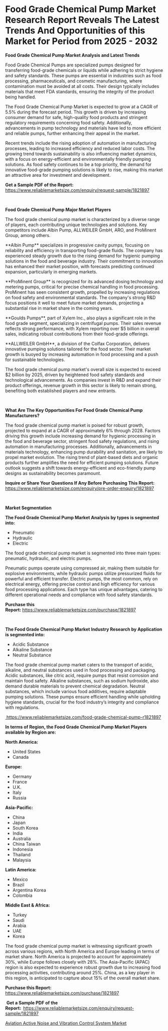 <p><h1>Food Grade Chemical Pump Market Research Report Reveals The Latest Trends And Opportunities of this Market for Period from 2025 - 2032</h1></p><p><strong>Food Grade Chemical Pump Market Analysis and Latest Trends</strong></p>
<p><p>Food Grade Chemical Pumps are specialized pumps designed for transferring food-grade chemicals or liquids while adhering to strict hygiene and safety standards. These pumps are essential in industries such as food processing, pharmaceuticals, and cosmetic manufacturing, where contamination must be avoided at all costs. Their design typically includes materials that meet FDA standards, ensuring the integrity of the product being handled.</p><p>The Food Grade Chemical Pump Market is expected to grow at a CAGR of 5.5% during the forecast period. This growth is driven by increasing consumer demand for safe, high-quality food products and stringent regulatory requirements concerning food safety. Additionally, advancements in pump technology and materials have led to more efficient and reliable pumps, further enhancing their appeal in the market.</p><p>Recent trends include the rising adoption of automation in manufacturing processes, leading to increased efficiency and reduced labor costs. The growing trend towards sustainability is also influencing market dynamics, with a focus on energy-efficient and environmentally friendly pumping solutions. As food safety continues to be a top priority, the demand for innovative food-grade pumping solutions is likely to rise, making this market an attractive area for investment and development.</p></p>
<p><strong>Get a Sample PDF of the Report:&nbsp;</strong> <a href="https://www.reliablemarketsize.com/enquiry/request-sample/1821897?utm_campaign=3382&utm_medium=2&utm_source=Github&utm_content=ia&utm_term=12042025&utm_id=food-grade-chemical-pump">https://www.reliablemarketsize.com/enquiry/request-sample/1821897</a></p>
<p>&nbsp;</p>
<p><strong>Food Grade Chemical Pump Major Market Players</strong></p>
<p><p>The food grade chemical pump market is characterized by a diverse range of players, each contributing unique technologies and solutions. Key competitors include Albin Pump, ALLWEILER GmbH, ARO, and ProMinent Group, among others.</p><p>**Albin Pump** specializes in progressive cavity pumps, focusing on reliability and efficiency in transporting food-grade fluids. The company has experienced steady growth due to the rising demand for hygienic pumping solutions in the food and beverage industry. Their commitment to innovation has enhanced their market position, with forecasts predicting continued expansion, particularly in emerging markets.</p><p>**ProMinent Group** is recognized for its advanced dosing technology and metering pumps, critical for precise chemical handling in food processing. ProMinent has seen consistent growth, propelled by increasing regulations on food safety and environmental standards. The company's strong R&D focus positions it well to meet future market demands, projecting a substantial rise in market share in the coming years.</p><p>**Goulds Pumps**, part of Xylem Inc., also plays a significant role in the food grade segment, specializing in centrifugal pumps. Their sales revenue reflects strong performance, with Xylem reporting over $5 billion in overall sales, indicating robust contributions from their food-grade offerings.</p><p>**ALLWEILER GmbH**, a division of the Colfax Corporation, delivers innovative pumping solutions tailored for the food sector. Their market growth is buoyed by increasing automation in food processing and a push for sustainable technologies.</p><p>The food grade chemical pump market's overall size is expected to exceed $2 billion by 2025, driven by heightened food safety standards and technological advancements. As companies invest in R&D and expand their product offerings, revenue growth in this sector is likely to remain strong, benefiting both established players and new entrants.</p></p>
<p>&nbsp;</p>
<p><strong>What Are The Key Opportunities For Food Grade Chemical Pump Manufacturers?</strong></p>
<p><p>The food grade chemical pump market is poised for robust growth, projected to expand at a CAGR of approximately 6% through 2028. Factors driving this growth include increasing demand for hygienic processing in the food and beverage sector, stringent food safety regulations, and rising automation in manufacturing processes. Additionally, advancements in materials technology, enhancing pump durability and sanitation, are likely to propel market evolution. The rising trend of plant-based diets and organic products further amplifies the need for efficient pumping solutions. Future outlook suggests a shift towards energy-efficient and eco-friendly pump designs as sustainability becomes paramount.</p></p>
<p><strong>Inquire or Share Your Questions If Any Before Purchasing This Report:</strong> <a href="https://www.reliablemarketsize.com/enquiry/pre-order-enquiry/1821897?utm_campaign=3382&utm_medium=2&utm_source=Github&utm_content=ia&utm_term=12042025&utm_id=food-grade-chemical-pump">https://www.reliablemarketsize.com/enquiry/pre-order-enquiry/1821897</a></p>
<p>&nbsp;</p>
<p><strong>Market Segmentation</strong></p>
<p><strong>The Food Grade Chemical Pump Market Analysis by types is segmented into:</strong></p>
<p><ul><li>Pneumatic</li><li>Hydraulic</li><li>Electric</li></ul></p>
<p><p>The food grade chemical pump market is segmented into three main types: pneumatic, hydraulic, and electric pumps. </p><p>Pneumatic pumps operate using compressed air, making them suitable for explosive environments, while hydraulic pumps utilize pressurized fluids for powerful and efficient transfer. Electric pumps, the most common, rely on electrical energy, offering precise control and high efficiency for various food processing applications. Each type has unique advantages, catering to different operational needs and compliance with food safety standards.</p></p>
<p><strong>Purchase this Report:&nbsp;</strong><a href="https://www.reliablemarketsize.com/purchase/1821897?utm_campaign=3382&utm_medium=2&utm_source=Github&utm_content=ia&utm_term=12042025&utm_id=food-grade-chemical-pump">https://www.reliablemarketsize.com/purchase/1821897</a></p>
<p>&nbsp;</p>
<p><strong>The Food Grade Chemical Pump Market Industry Research by Application is segmented into:</strong></p>
<p><ul><li>Acidic Substance</li><li>Alkaline Substance</li><li>Neutral Substance</li></ul></p>
<p><p>The food grade chemical pump market caters to the transport of acidic, alkaline, and neutral substances used in food processing and packaging. Acidic substances, like citric acid, require pumps that resist corrosion and maintain food safety. Alkaline substances, such as sodium hydroxide, also demand durable materials to prevent chemical degradation. Neutral substances, which include various food additives, require adaptable pumping solutions. These pumps ensure efficient handling while upholding hygiene standards, crucial for the food industry’s integrity and compliance with regulations.</p></p>
<p><a href="https://www.reliablemarketsize.com/food-grade-chemical-pump-r1821897?utm_campaign=3382&utm_medium=2&utm_source=Github&utm_content=ia&utm_term=12042025&utm_id=food-grade-chemical-pump">&nbsp;https://www.reliablemarketsize.com/food-grade-chemical-pump-r1821897</a></p>
<p><strong>In terms of Region, the Food Grade Chemical Pump Market Players available by Region are:</strong></p>
<p>
    <p> <strong> North America: </strong>
        <ul>
            <li>United States</li>
            <li>Canada</li>
        </ul>
        </p> 
    <p> <strong> Europe: </strong>
        <ul>
            <li>Germany</li>
            <li>France</li>
            <li>U.K.</li>
            <li>Italy</li>
            <li>Russia</li>
        </ul>
        </p> 
    <p> <strong> Asia-Pacific: </strong>
        <ul>
            <li>China</li>
            <li>Japan</li>
            <li>South Korea</li>
            <li>India</li>
            <li>Australia</li>
            <li>China Taiwan</li>
            <li>Indonesia</li>
            <li>Thailand</li>
            <li>Malaysia</li>
        </ul>
        </p> 
    <p> <strong> Latin America: </strong>
        <ul>
            <li>Mexico</li>
            <li>Brazil</li>
            <li>Argentina Korea</li>
            <li>Colombia</li>
        </ul>
        </p> 
    <p> <strong> Middle East & Africa: </strong>
        <ul>
            <li>Turkey</li>
            <li>Saudi</li>
            <li>Arabia</li>
            <li>UAE</li>
            <li>Korea</li>
        </ul>
    </p>
    </p>
<p><p>The food grade chemical pump market is witnessing significant growth across various regions, with North America and Europe leading in terms of market share. North America is projected to account for approximately 30%, while Europe follows closely with 28%. The Asia-Pacific (APAC) region is also expected to experience robust growth due to increasing food processing activities, contributing around 25%. China, as a key player in this region, is anticipated to capture about 15% of the overall market share.</p></p>
<p><strong>Purchase this Report: </strong><a href="https://www.reliablemarketsize.com/purchase/1821897?utm_campaign=3382&utm_medium=2&utm_source=Github&utm_content=ia&utm_term=12042025&utm_id=food-grade-chemical-pump">https://www.reliablemarketsize.com/purchase/1821897</a></p>
<p>&nbsp;<strong>Get a Sample PDF of the Report:&nbsp;&nbsp;</strong><a href="https://www.reliablemarketsize.com/enquiry/request-sample/1821897?utm_campaign=3382&utm_medium=2&utm_source=Github&utm_content=ia&utm_term=12042025&utm_id=food-grade-chemical-pump">https://www.reliablemarketsize.com/enquiry/request-sample/1821897</a></p>
<p><strong></strong></p>
<p><p><a href="https://github.com/ioniafidian4/Market-Research-Report-List-1/blob/main/aviation-active-noise-and-vibration-control-system-market.md?utm_campaign=3382&utm_medium=2&utm_source=Github&utm_content=ia&utm_term=12042025&utm_id=food-grade-chemical-pump">Aviation Active Noise and Vibration Control System Market</a></p></p>